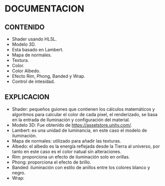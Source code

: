 # DOCUMENTACION 

## CONTENIDO

- Shader usando HLSL.
- Modelo 3D.
- Esta basado en Lambert.
- Mapa de normales.
- Textura.
- Color.
- Color Albedo.
- Efecto Rim, Phong, Banded y Wrap.
- Control de intesidad.

## EXPLICACION 

- Shader: pequeños guiones que contienen los cálculos matemáticos y algoritmos para calcular el color de cada pixel, el renderizado, se basa en la entrada de Iluminación y  configuración del material.
- Modelo 3D: Fue obtenido de https://assetstore.unity.com/.
- Lambert: es una unidad de luminancia, en este caso el modelo de iluminación. 
- Mapa de normales: utilizado para añadir las texturas.
- Albedo: el albedo es la energía reflejada desde la Tierra al universo, por tanto en este caso es el color natual sin alteraciones. 
- Rim: proporciona un efecto de iluminación solo en orillas.
- Phong: proporciona el efecto de brillo.
- Banded: iluminación con estilo de anillos entre los colores blanco y negro.
- Wrap: 
